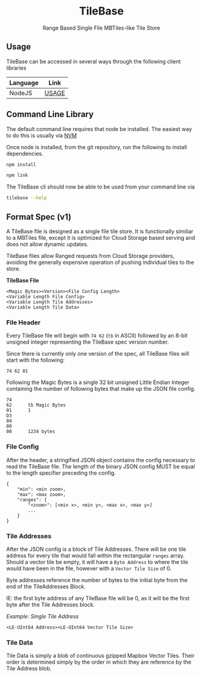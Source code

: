 <h1 align=center>TileBase</h1>
<p align=center>Range Based Single File MBTiles-like Tile Store</p>

## Usage

TileBase can be accessed in several ways through the following client libraries

| Language | Link |
| -------- | ---- |
| NodeJS   | [USAGE](https://openaddresses.github.io/TileBase/)

## Command Line Library

The default command line requires that node be installed. The easiest way to do this
is usually via [NVM](https://github.com/nvm-sh/nvm)

Once node is installed, from the git repository, run the following to install
dependencies.


```sh
npm install
```

```sh
npm link
```

The TileBase cli should now be able to be used from your command line via

```sh
tilebase --help
```

## Format Spec (v1)

A TileBase file is designed as a single file tile store. It is functionally similiar to a MBTiles file,
except it is optimized for Cloud Storage based serving and does not allow dynamic updates.

TileBase files allow Ranged requests from Cloud Storage providers, avoiding the generally expensive
operation of pushing individual tiles to the store.

__TileBase File__
```
<Magic Bytes><Version><File Config Length>
<Variable Length File Config>
<Variable Length Tile Addresses>
<Variable Length Tile Data>
```

### File Header

Every TileBase file will begin with `74 62` (`tb` in ASCII)  followed by an 8-bit unsigned integer
representing the TileBase spec version number.

Since there is currently only one version of the spec, all TileBase files will start with the following:
```
74 62 01
```

Following the Magic Bytes is a single 32 bit unsigned Little Endian Integer containing the number of following bytes
that make up the JSON file config.

```
74
62      tb Magic Bytes
01      1
D3
04
00
00      1234 bytes
```

### File Config

After the header, a stringified JSON object contains the config necessary to read the
TileBase file. The length of the binary JSON config MUST be equal to the length
specifier preceding the config.

```
{
    "min": <min zoom>,
    "max": <max zoom>,
    "ranges": {
        "<zoom>": [<min x>, <min y>, <max x>, <max y>]
        ...
    }
}
```

### Tile Addresses

After the JSON config is a block of Tile Addresses. There will be one tile
address for every tile that would fall within the rectangular `ranges` array.
Should a vector tile be empty, it will have a `Byte Address` to where the tile
would have been in the file, however with a `Vector Tile Size` of 0.

Byte addresses reference the number of bytes to the initial byte from the end
of the TileAddresses Block.

IE: the first byte address of any TileBase file will be 0, as it will be the
first byte after the Tile Addresses block.

_Example: Single Tile Address_
```
<LE-UInt64 Address><LE-UInt64 Vector Tile Size>
```

### Tile Data

Tile Data is simply a blob of continuous gzipped Mapbox Vector Tiles. Their order
is determined simply by the order in which they are reference by the Tile
Address blob.

